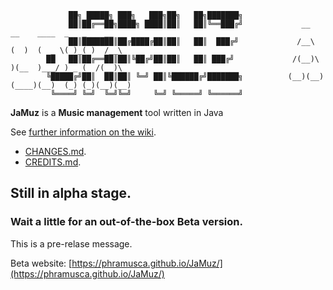 

                 ██╗ █████╗ ███╗   ███╗██╗   ██╗███████╗                 
                 ██║██╔══██╗████╗ ████║██║   ██║╚══███╔╝             __    __    ____  _   _    __     
                 ██║███████║██╔████╔██║██║   ██║  ███╔╝             /__\  (  )  (  _ \( )_( )  /__\   
            ██   ██║██╔══██║██║╚██╔╝██║██║   ██║ ███╔╝             /(__)\  )(__  )___/ ) _ (  /(__)\
            ╚█████╔╝██║  ██║██║ ╚═╝ ██║╚██████╔╝███████╗          (__)(__)(____)(__)  (_) (_)(__)(__)   
             ╚════╝ ╚═╝  ╚═╝╚═╝     ╚═╝ ╚═════╝ ╚══════╝            


**JaMuz** is a **Music management** tool written in Java

See [further information on the wiki](https://github.com/phramusca/JaMuz/wiki).

* [CHANGES.md](CHANGES.md).
* [CREDITS.md](CREDITS.md).

## Still in alpha stage. 
### Wait a little for an out-of-the-box Beta version.

This is a pre-relase message. 

Beta website: [https://phramusca.github.io/JaMuz/](https://phramusca.github.io/JaMuz/)
